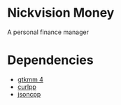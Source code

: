 # Nickvision Money
 A personal finance manager
 
 # Dependencies
- [gtkmm 4](https://gtkmm.org/en/)
- [curlpp](http://www.curlpp.org/)
- [jsoncpp](https://github.com/open-source-parsers/jsoncpp)
